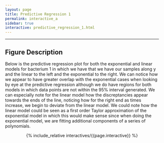 ```yaml
---
layout: page
title: Predictive Regression 1
permalink: interactive_a
sidebar: true
interactive: predictive_regression_1.html
---
```

---

## Figure Description
Below is the predictive regression plot for both the exponential and linear models for bacterium 1 in which we have that
we have our samples along y and the linear to the left and the exponential to the right. 
We can notice how we appear to have greater overlap with the exponential cases when looking by eye at the predictive regression although we do have regions for both models in which data points are not within the 95% interval generated. 
We can especially note for the linear model how the discreptancies appear towards the ends of the line, noticing how for the right end as times increase, we begin to deviate from the linear model. We could note how the linear model could be seen as a first order Taylor approximation of the exponential model in which this would make sense since when doing the exponential model, we are fitting additional components of a series of polynomials.



<!-- The below line includes the interactive figure. Do not change! -->
<center>

{% include_relative interactives/{{page.interactive}} %}

</center>


